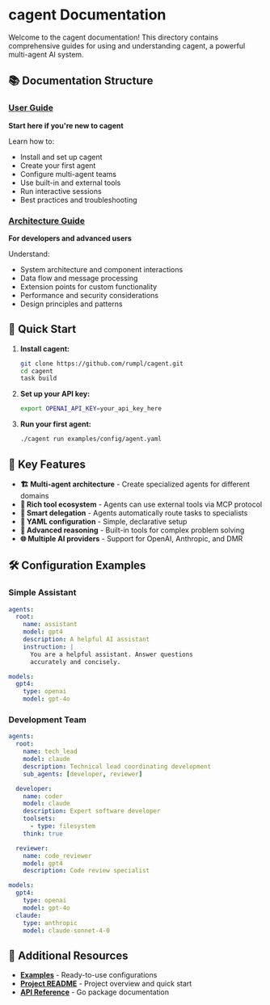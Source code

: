 # cagent Documentation

Welcome to the cagent documentation! This directory contains comprehensive
guides for using and understanding cagent, a powerful multi-agent AI system.

## 📚 Documentation Structure

### [User Guide](./user-guide.md)

**Start here if you're new to cagent**

Learn how to:

- Install and set up cagent
- Create your first agent
- Configure multi-agent teams
- Use built-in and external tools
- Run interactive sessions
- Best practices and troubleshooting

### [Architecture Guide](./architecture.md)

**For developers and advanced users**

Understand:

- System architecture and component interactions
- Data flow and message processing
- Extension points for custom functionality
- Performance and security considerations
- Design principles and patterns

## 🚀 Quick Start

1. **Install cagent:**

   ```bash
   git clone https://github.com/rumpl/cagent.git
   cd cagent
   task build
   ```

2. **Set up your API key:**

   ```bash
   export OPENAI_API_KEY=your_api_key_here
   ```

3. **Run your first agent:**
   ```bash
   ./cagent run examples/config/agent.yaml
   ```

## 🎯 Key Features

- **🏗️ Multi-agent architecture** - Create specialized agents for different
  domains
- **🔧 Rich tool ecosystem** - Agents can use external tools via MCP protocol
- **🔄 Smart delegation** - Agents automatically route tasks to specialists
- **📝 YAML configuration** - Simple, declarative setup
- **💭 Advanced reasoning** - Built-in tools for complex problem solving
- **🌐 Multiple AI providers** - Support for OpenAI, Anthropic, and DMR

## 🛠️ Configuration Examples

### Simple Assistant

```yaml
agents:
  root:
    name: assistant
    model: gpt4
    description: A helpful AI assistant
    instruction: |
      You are a helpful assistant. Answer questions
      accurately and concisely.

models:
  gpt4:
    type: openai
    model: gpt-4o
```

### Development Team

```yaml
agents:
  root:
    name: tech_lead
    model: claude
    description: Technical lead coordinating development
    sub_agents: [developer, reviewer]

  developer:
    name: coder
    model: claude
    description: Expert software developer
    toolsets:
      - type: filesystem
    think: true

  reviewer:
    name: code_reviewer
    model: gpt4
    description: Code review specialist

models:
  gpt4:
    type: openai
    model: gpt-4o
  claude:
    type: anthropic
    model: claude-sonnet-4-0
```

## 📖 Additional Resources

- **[Examples](../examples/config/)** - Ready-to-use configurations
- **[Project README](../README.md)** - Project overview and quick start
- **[API Reference](https://pkg.go.dev/github.com/docker/cagent)** - Go package
  documentation
